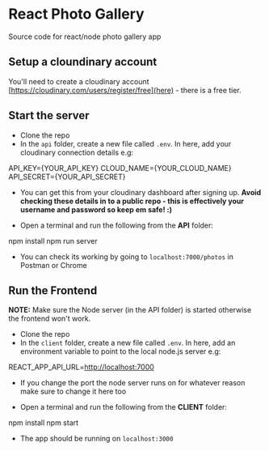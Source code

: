 # React Photo Gallery

Source code for react/node photo gallery app

## Setup a cloundinary account

You'll need to create a cloudinary account [https://cloudinary.com/users/register/free](here) - there is a free tier.

## Start the server

- Clone the repo
- In the `api` folder, create a new file called `.env`. In here, add your cloudinary connection details e.g:

API_KEY={YOUR_API_KEY}
CLOUD_NAME={YOUR_CLOUD_NAME}
API_SECRET={YOUR_API_SECRET}

- You can get this from your cloudinary dashboard after signing up. **Avoid checking these details in to a public repo - this is effectively your username and password so keep em safe! :)**

- Open a terminal and run the following from the **API** folder:

npm install
npm run server

- You can check its working by going to `localhost:7000/photos` in Postman or Chrome

## Run the Frontend

**NOTE:** Make sure the Node server (in the API folder) is started otherwise the frontend won't work.

- Clone the repo
- In the `client` folder, create a new file called `.env`. In here, add an environment variable to point to the local node.js server e.g:

REACT_APP_API_URL=<http://localhost:7000>

- If you change the port the node server runs on for whatever reason make sure to change it here too

- Open a terminal and run the following from the **CLIENT** folder:

npm install
npm start

- The app should be running on `localhost:3000`
